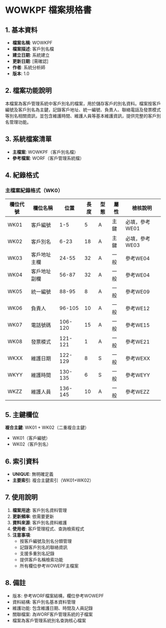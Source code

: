 # WOWKPF 檔案規格書

## 1. 基本資料
- **檔案名稱**: WOWKPF
- **檔案描述**: 客戶別名檔
- **建立日期**: 系統建立
- **更新日期**: [需確認]
- **作者**: 系統分析師
- **版本**: 1.0

## 2. 檔案功能說明
本檔案為客戶管理系統中客戶別名的檔案，用於儲存客戶的別名資料。檔案按客戶編號及客戶別名為主鍵，記錄客戶地址、統一編號、負責人、聯絡電話及發票模式等別名相關資訊，並包含維護時間、維護人員等基本維護資訊，提供完整的客戶別名管理功能。

## 3. 系統檔案清單
- **主檔案**: WOWKPF（客戶別名檔）
- **參考檔案**: WORF（客戶管理系統檔）

## 4. 紀錄格式

### 主檔案紀錄格式（WK0）
| 欄位代號 | 欄位名稱 | 位置 | 長度 | 型態 | 屬性 | 檢核說明 |
|----------|----------|------|------|------|------|----------|
| WK01 | 客戶編號 | 1-5 | 5 | A | 主鍵 | 必填，參考WE01 |
| WK02 | 客戶別名 | 6-23 | 18 | A | 主鍵 | 必填，參考WE03 |
| WK03 | 客戶地址主欄 | 24-55 | 32 | A | 一般 | 參考WE04 |
| WK04 | 客戶地址副欄 | 56-87 | 32 | A | 一般 | 參考WE04 |
| WK05 | 統一編號 | 88-95 | 8 | A | 一般 | 參考WE09 |
| WK06 | 負責人 | 96-105 | 10 | A | 一般 | 參考WE12 |
| WK07 | 電話號碼 | 106-120 | 15 | A | 一般 | 參考WE15 |
| WK08 | 發票模式 | 121-121 | 1 | A | 一般 | 參考WE21 |
| WKXX | 維護日期 | 122-129 | 8 | S | 一般 | 參考WEXX |
| WKYY | 維護時間 | 130-135 | 6 | S | 一般 | 參考WEYY |
| WKZZ | 維護人員 | 136-145 | 10 | A | 一般 | 參考WEZZ |

## 5. 主鍵欄位
**複合主鍵**: WK01 + WK02（二重複合主鍵）
- WK01（客戶編號）
- WK02（客戶別名）

## 6. 索引資料
- **UNIQUE**: 無明確定義
- **主要索引**: 複合主鍵索引（WK01+WK02）

## 7. 使用說明
1. **檔案用途**: 客戶別名資料管理
2. **更新頻率**: 依需要更新
3. **資料來源**: 客戶別名資料維護
4. **使用者**: 客戶管理程式、查詢檢索程式
5. **注意事項**: 
   - 按客戶編號及別名分類管理
   - 記錄客戶別名的聯絡資訊
   - 支援多重別名記錄
   - 提供客戶名稱檢索功能
   - 所有欄位參考WOWEPF主檔案

## 8. 備註
- 版本: 參考WORF檔案結構，欄位參考WOWEPF
- 資料結構: 客戶別名基本資料管理
- 維護功能: 包含維護日期、時間及人員記錄
- 關聯檔案: 為WORF客戶管理系統的子檔案
- 檔案為客戶管理系統別名查詢核心檔案 